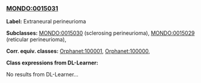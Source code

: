 
### [MONDO:0015031](http://purl.obolibrary.org/obo/MONDO_0015031)
**Label:** Extraneural perineurioma

**Subclasses:** [MONDO:0015030](http://purl.obolibrary.org/obo/MONDO_0015030) (sclerosing perineurioma), [MONDO:0015029](http://purl.obolibrary.org/obo/MONDO_0015029) (reticular perineurioma), 

**Corr. equiv. classes:** [Orphanet:100001](http://www.orpha.net/ORDO/Orphanet_100001), [Orphanet:100000](http://www.orpha.net/ORDO/Orphanet_100000), 

**Class expressions from DL-Learner:**

No results from DL-Learner...



